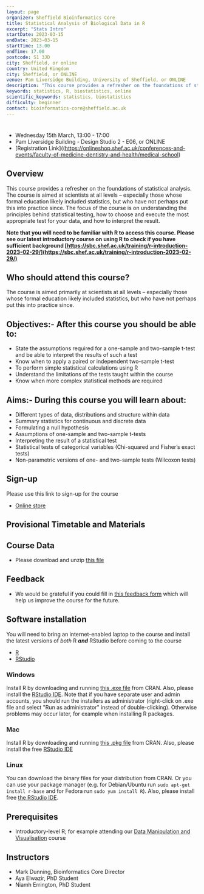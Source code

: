```yaml
---
layout: page
organizer: Sheffield Bioinformatics Core
title: Statistical Analysis of Biological Data in R
excerpt: "Stats Intro"
startDate: 2023-03-15
endDate: 2023-03-15
startTime: 13.00
endTime: 17.00
postcode: S1 3JD
city: Sheffield, or online
country: United Kingdom
city: Sheffield, or ONLINE
venue: Pam Liversidge Building, University of Sheffield, or ONLINE
description: "This course provides a refresher on the foundations of statistical analysis. "
keywords: statistics, R, biostatistics, online
scientific_keywords: statistics, biostatistics
difficulty: beginner
contact: bioinformatics-core@sheffield.ac.uk
---
```


#

- Wednesday 15th March, 13:00 - 17:00
- Pam Liversidge Building - Design Studio 2 - E06, or ONLINE
- [Registration Link]((https://onlineshop.shef.ac.uk/conferences-and-events/faculty-of-medicine-dentistry-and-health/medical-school)

## Overview
This course provides a refresher on the foundations of statistical analysis. The course is aimed at scientists at all levels – especially those whose formal education likely included statistics, but who have not perhaps put this into practice since. The focus of the course is on understanding the principles behind statistical testing, how to choose and execute the most appropriate test for your data, and how to interpret the result.

**Note that you will need to be familiar with R to access this course. Please see our latest introductory course on using R to check if you have sufficient background
[https://sbc.shef.ac.uk/training/r-introduction-2023-02-29/](https://sbc.shef.ac.uk/training/r-introduction-2023-02-29/)**


## Who should attend this course?

The course is aimed primarily at scientists at all levels – especially those whose formal education likely included statistics, but who have not perhaps put this into practice since. 

## Objectives:- After this course you should be able to:

- State the assumptions required for a one-sample and two-sample t-test and be able to interpret the results of such a test
- Know when to apply a paired or independent two-sample t-test
- To perform simple statistical calculations using R
- Understand the limitations of the tests taught within the course
- Know when more complex statistical methods are required


## Aims:- During this course you will learn about:

- Different types of data, distributions and structure within data
- Summary statistics for continuous and discrete data
- Formulating a null hypothesis
- Assumptions of one-sample and two-sample t-tests
- Interpreting the result of a statistical test
- Statistical tests of categorical variables (Chi-squared and Fisher’s exact tests)
- Non-parametric versions of one- and two-sample tests (Wilcoxon tests)


## Sign-up

Please use this link to sign-up for the course

- [Online store](https://onlineshop.shef.ac.uk/conferences-and-events/faculty-of-medicine-dentistry-and-health/neuroscience/statistical-analysis-in-r-22nd-september-2021)

## Provisional Timetable and Materials


## Course Data

- Please download and unzip [this file](http://sbc.shef.ac.uk/stats-in-r/stats_course.zip)

## Feedback

- We would be grateful if you could fill in [this feedback form](https://docs.google.com/forms/d/e/1FAIpQLSdNb-MMvSDWs2ep5Av1Si31bcojsU3A1I7XgC96tXjxayMK5g/viewform) which will help us improve the course for the future.



## Software installation

You will need to bring an internet-enabled laptop to the course and install the latest versions of *both* R ***and*** RStudio before coming to the course

- [R](https://cran.r-project.org/)
- [RStudio](https://www.rstudio.com/products/rstudio/download/#download)

### Windows

Install R by downloading and running [this .exe file](http://cran.r-project.org/bin/windows/base/release.htm) from CRAN. Also, please install the [RStudio IDE](http://www.rstudio.com/ide/download/desktop). Note that if you have separate user and admin accounts, you should run the installers as administrator (right-click on .exe file and select "Run as administrator" instead of double-clicking). Otherwise problems may occur later, for example when installing R packages.

### Mac

Install R by downloading and running [this .pkg file](http://cran.r-project.org/bin/macosx/R-latest.pkg) from CRAN. Also, please install the free [RStudio IDE](https://www.rstudio.com/products/rstudio/download/#download) 

### Linux

You can download the binary files for your distribution from CRAN. Or you can use your package manager (e.g. for Debian/Ubuntu run `sudo apt-get install r-base` and for Fedora run `sudo yum install R`). Also, please install free [the RStudio IDE](https://www.rstudio.com/products/rstudio/download/#download). 



## Prerequisites

- Introductory-level R; for example attending our [Data Manipulation and Visualisation](http://sbc.shef.ac.uk/training/r-introduction-2019-09-17/) course

## Instructors

- Mark Dunning, Bioinformatics Core Director
- Aya Elwazir, PhD Student
- Niamh Errington, PhD Student
